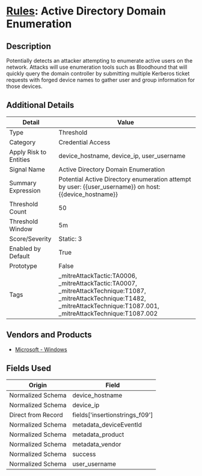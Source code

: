# [Rules](README.md): Active Directory Domain Enumeration

## Description
Potentially detects an attacker attempting to enumerate active users on the network. Attacks will use enumeration tools such as Bloodhound that will quickly query the domain controller by submitting multiple Kerberos ticket requests with forged device names to gather user and group information for those devices.

## Additional Details
|Detail|Value|
|----|----|
|Type|Threshold|
|Category|Credential Access|
|Apply Risk to Entities|device_hostname, device_ip, user_username|
|Signal Name|Active Directory Domain Enumeration|
|Summary Expression|Potential Active Directory enumeration attempt by user: {{user_username}} on host: {{device_hostname}}|
|Threshold Count|50|
|Threshold Window|5m|
|Score/Severity|Static: 3|
|Enabled by Default|True|
|Prototype|False|
|Tags|_mitreAttackTactic:TA0006, _mitreAttackTactic:TA0007, _mitreAttackTechnique:T1087, _mitreAttackTechnique:T1482, _mitreAttackTechnique:T1087.001, _mitreAttackTechnique:T1087.002|
## Vendors and Products
- [Microsoft - Windows](../products/1ff7546c-cb36-4a24-87f7-89d2cecc5761.md)


## Fields Used

|Origin|Field|
|----|----|
|Normalized Schema|device_hostname|
|Normalized Schema|device_ip|
|Direct from Record|fields['insertionstrings_f09']|
|Normalized Schema|metadata_deviceEventId|
|Normalized Schema|metadata_product|
|Normalized Schema|metadata_vendor|
|Normalized Schema|success|
|Normalized Schema|user_username|


